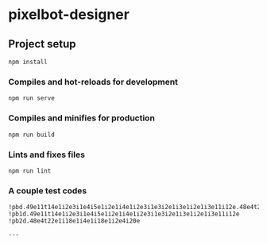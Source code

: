 # pixelbot-designer

## Project setup
```
npm install
```

### Compiles and hot-reloads for development
```
npm run serve
```

### Compiles and minifies for production
```
npm run build
```

### Lints and fixes files
```
npm run lint
```

### A couple test codes
```
!pbd.49e11t14e1i2e3i1e4i5e1i2e1i4e1i2e3i1e3i2e1i3e1i2e1i3e11i12e.48e4t22e1i18e1i4e1i18e1i2e4i20e.144e.144e
!pb1d.49e11t14e1i2e3i1e4i5e1i2e1i4e1i2e3i1e3i2e1i3e1i2e1i3e11i12e
!pb2d.48e4t22e1i18e1i4e1i18e1i2e4i20e

---
```